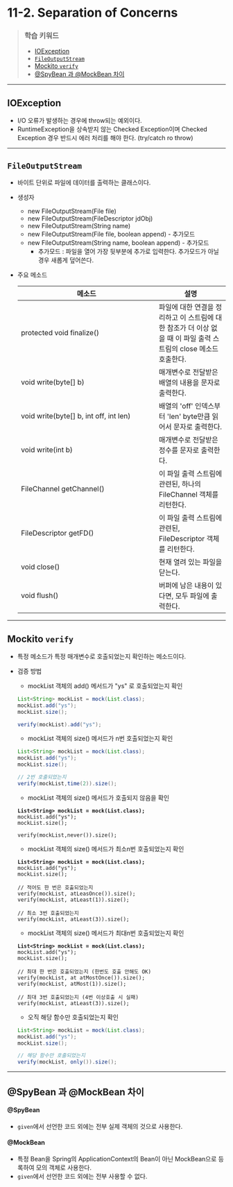 # 11-2. Separation of Concerns

> ### 학습 키워드
>
> * [IOException](11-2.-separation-of-concerns.md#ioexception)
> * [`FileOutputStream`](11-2.-separation-of-concerns.md#fileoutputstream)
> * [Mockito `verify`](11-2.-separation-of-concerns.md#mockito-verify)
> * [@SpyBean 과 @MockBean 차이](11-2.-separation-of-concerns.md#spybean-mockbean)

***

## IOException

* I/O 오류가 발생하는 경우에 throw되는 예외이다.
* RuntimeException을 상속받지 않는 Checked Exception이며 Checked Exception 경우 반드시 에러 처리를 해야 한다. (try/catch ro throw)

***

## `FileOutputStream`

* 바이트 단위로 파일에 데이터를 출력하는 클래스이다.
* 생성자
  * new FileOutputStream(File file)
  * new FileOutputStream(FileDescriptor jdObj)
  * new FileOutputStream(String name)
  * new FileOutputStream(File file, boolean append) - 추가모드
  * new FileOutputStream(String name, boolean append) - 추가모드
    * 추가모드 : 파일을 열어 가장 뒷부분에 추가로 입력한다. 추가모드가 아닐 경우 새롭게 덮어쓴다.
*   주요 메소드



    <table><thead><tr><th width="302">메소드</th><th>설명</th></tr></thead><tbody><tr><td>protected void finalize()</td><td>파일에 대한 연결을 정리하고 이 스트림에 대한 참조가 더 이상 없을 때 이 파일 출력 스트림의 close 메소드 호출한다.</td></tr><tr><td>void write(byte[] b)</td><td>매개변수로 전달받은 배열의 내용을 문자로 출력한다.</td></tr><tr><td>void write(byte[] b, int off, int len)</td><td>배열의 'off' 인덱스부터 'len' byte만큼 읽어서 문자로 출력한다.</td></tr><tr><td>void write(int b)</td><td>매개변수로 전달받은 정수를 문자로 출력한다.</td></tr><tr><td>FileChannel getChannel()</td><td>이 파일 출력 스트림에 관련된, 하나의 FileChannel 객체를 리턴한다.</td></tr><tr><td>FileDescriptor getFD()</td><td>이 파일 출력 스트림에 관련된, FileDescriptor 객체를 리턴한다.</td></tr><tr><td>void close()</td><td>현재 열려 있는 파일을 닫는다.</td></tr><tr><td>void flush()</td><td>버퍼에 남은 내용이 있다면, 모두 파일에 출력한다.</td></tr></tbody></table>

***

## Mockito `verify`

* 특정 메소드가 특정 매개변수로 호출되었는지 확인하는 메소드이다.
*   검증 방법

    * mockList 객체의 add() 메서드가 "ys" 로 호출되었는지 확인

    ```java
    List<String> mockList = mock(List.class);
    mockList.add("ys");
    mockList.size();

    verify(mockList).add("ys");
    ```

    * mockList 객체의 size() 메서드가 n번 호출되었는지 확인

    ```java
    List<String> mockList = mock(List.class);
    mockList.add("ys");
    mockList.size();

    // 2번 호출되었는지
    verify(mockList,time(2)).size();
    ```

    * mockList 객체의 size() 메서드가 호출되지 않음을 확인

    <pre class="language-java"><code class="lang-java"><strong>List&#x3C;String> mockList = mock(List.class);
    </strong>mockList.add("ys");
    mockList.size();

    verify(mockList,never()).size();
    </code></pre>

    * mockList 객체의 size() 메서드가 최소n번 호출되었는지 확인

    <pre class="language-java"><code class="lang-java"><strong>List&#x3C;String> mockList = mock(List.class);
    </strong>mockList.add("ys");
    mockList.size();

    // 적어도 한 번은 호출되었는지
    verify(mockList, atLeasOnce()).size();
    verify(mockList, atLeast(1)).size();

    // 최소 3번 호출되었는지
    verify(mockList, atLeast(3)).size();
    </code></pre>

    * mockList 객체의 size() 메서드가 최대n번 호출되었는지 확인

    <pre class="language-java"><code class="lang-java"><strong>List&#x3C;String> mockList = mock(List.class);
    </strong>mockList.add("ys");
    mockList.size();

    // 최대 한 번은 호출되었는지 (한번도 호출 안해도 OK)
    verify(mockList, at atMostOnce()).size();
    verify(mockList, atMost(1)).size();

    // 최대 3번 호출되었는지 (4번 이상호출 시 실패)
    verify(mockList, atLeast(3)).size();
    </code></pre>

    * 오직 해당 함수만 호출되었는지 확인

    ```java
    List<String> mockList = mock(List.class);
    mockList.add("ys");
    mockList.size();

    // 해당 함수만 호출되었는지
    verify(mockList, only()).size();
    ```

***

## @SpyBean 과 @MockBean 차이

#### @SpyBean

* `given`에서 선언한 코드 외에는 전부 실제 객체의 것으로 사용한다.

#### @MockBean

* 특정 Bean을 Spring의 ApplicationContext의 Bean이 아닌 MockBean으로 등록하여 모의 객체로 사용한다.
* `given`에서 선언한 코드 외에는 전부 사용할 수 없다.
